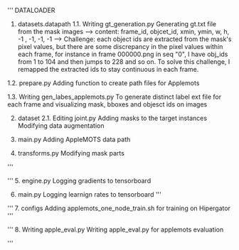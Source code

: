 '''
DATALOADER

1. datasets.datapath
1.1. Writing gt_generation.py
Generating gt.txt file from the mask images 
--> content: frame_id, objcet_id, xmin, ymin, w, h, -1 , -1, -1, -1
--> Challenge: each object ids are extracted from the mask's pixel values, but there are some discrepancy in the pixel values within each frame, for instance in frame 000000.png in seq "0", I have obj_ids from 1 to 104 and then jumps to 228 and so on. To solve this challenge, I remapped the extracted ids to stay continuous in each frame.

1.2.  prepare.py
Adding function to create path files for Applemots

1.3. Writing gen_labes_applemots.py
To generate distinct label ext file for each frame and visualizing mask, bboxes and objesct ids on images

2. dataset
2.1. Editing joint.py
Adding masks to the target instances
Modifying data augmentation


3. main.py
Adding AppleMOTS data path

4. transforms.py
Modifying mask parts

'''


'''
5. engine.py
Logging gradients to tensorboard

6. main.py
Logging learnign rates to tensorboard
'''

'''
7. configs
Adding applemots_one_node_train.sh for training on Hipergator
'''

'''
8. Writing apple_eval.py
Writing apple_eval.py for applemots evaluation

'''